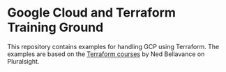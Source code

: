# Google Cloud and Terraform Training Ground

This repository contains examples for handling GCP using Terraform.
The examples are based on the [Terraform courses](git@github.com:ned1313/Deep-Dive-Terraform.git) by Ned Bellavance on Pluralsight. 

